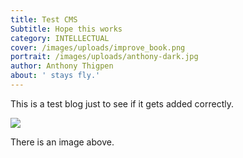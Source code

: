 ```yaml
---
title: Test CMS
Subtitle: Hope this works
category: INTELLECTUAL
cover: /images/uploads/improve_book.png
portrait: /images/uploads/anthony-dark.jpg
author: Anthony Thigpen
about: ' stays fly.'
---
```

This is a test blog just to see if it gets added correctly.

![](/images/uploads/improve_book.png)

There is an image above.
